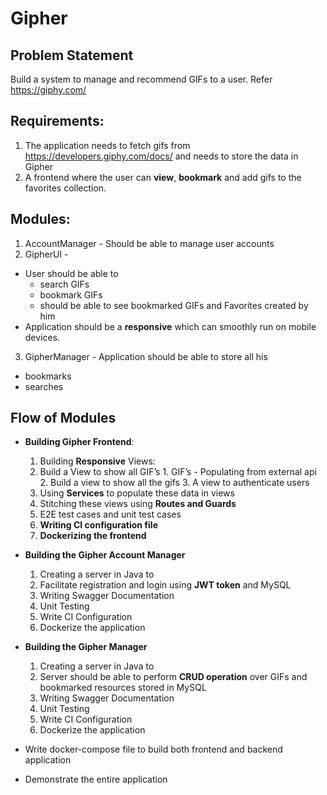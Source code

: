 # Gipher

## Problem Statement

Build a system to manage and recommend GIFs to a user. Refer https://giphy.com/

## Requirements:
1. The application needs to fetch gifs from https://developers.giphy.com/docs/ and needs to store the data in Gipher
2. A frontend where the user can **view**, **bookmark** and add gifs to the favorites collection.

## Modules:
1. AccountManager - Should be able to manage user accounts
2. GipherUI -
  - User should be able to
    - search GIFs
    - bookmark GIFs
    - should be able to see bookmarked GIFs and Favorites created by him
  - Application should be a **responsive** which can smoothly run on mobile devices.
3. GipherManager - Application should be able to store all his
  - bookmarks
  - searches

## Flow of Modules

- **Building Gipher Frontend**:
  1. Building **Responsive** Views:
    1. Build a View to show all GIF’s
      1. GIF’s - Populating from external api
      2. Build a view to show all the gifs
      3. A view to authenticate users
  2. Using **Services** to populate these data in views
  3. Stitching these views using **Routes and Guards**
  4. E2E test cases and unit test cases
  5. **Writing CI configuration file**
  6. **Dockerizing the frontend**

- **Building the Gipher Account Manager**
  1. Creating a server in Java to 
    1. Facilitate registration and login using **JWT token** and MySQL
  2. Writing Swagger Documentation
  3. Unit Testing
  4. Write CI Configuration
  5. Dockerize the application

- **Building the Gipher Manager**
  1. Creating a server in Java to 
    2. Server should be able to perform **CRUD operation** over GIFs and bookmarked resources stored in MySQL
  2. Writing Swagger Documentation
  3. Unit Testing
  4. Write CI Configuration
  5. Dockerize the application

- Write docker-compose file to build both frontend and backend application

- Demonstrate the entire application